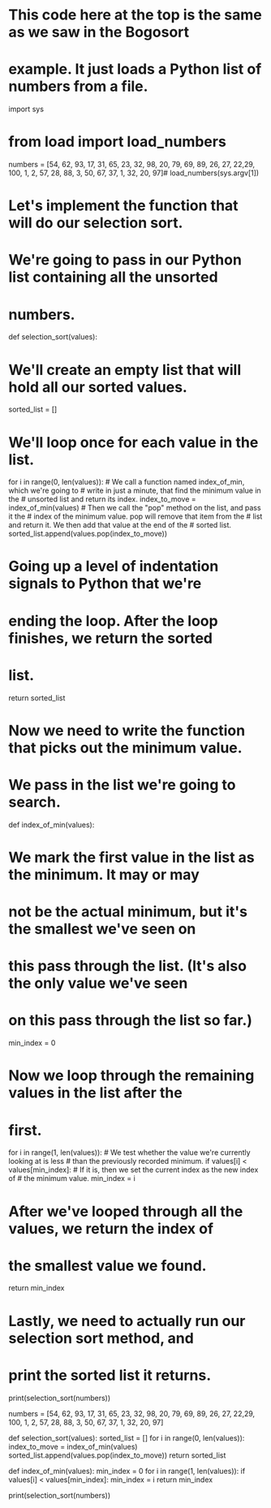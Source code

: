   # This code here at the top is the same as we saw in the Bogosort
  # example. It just loads a Python list of numbers from a file.
  import sys
  # from load import load_numbers

  numbers =  [54, 62, 93, 17, 31, 65, 23, 32, 98, 20, 79, 69, 89, 26, 27, 22,29, 100, 1, 2, 57, 28, 88, 3, 50, 67, 37, 1, 32, 20, 97]# load_numbers(sys.argv[1])

  # Let's implement the function that will do our selection sort.
  # We're going to pass in our Python list containing all the unsorted
  # numbers.
def selection_sort(values):
  # We'll create an empty list that will hold all our sorted values.
  sorted_list = []
  # We'll loop once for each value in the list.
  for i in range(0, len(values)):
    # We call a function named index_of_min, which we're going to
    # write in just a minute, that find the minimum value in the
    # unsorted list and return its index.
    index_to_move = index_of_min(values)
    # Then we call the "pop" method on the list, and pass it the
    # index of the minimum value. pop will remove that item from the
    # list and return it. We then add that value at the end of the
    # sorted list.
    sorted_list.append(values.pop(index_to_move))
  # Going up a level of indentation signals to Python that we're
  # ending the loop. After the loop finishes, we return the sorted
  # list.
  return sorted_list

# Now we need to write the function that picks out the minimum value.
# We pass in the list we're going to search.
def index_of_min(values):
  # We mark the first value in the list as the minimum. It may or may
  # not be the actual minimum, but it's the smallest we've seen on
  # this pass through the list. (It's also the only value we've seen
  # on this pass through the list so far.)
  min_index = 0
  # Now we loop through the remaining values in the list after the
  # first.
  for i in range(1, len(values)):
    # We test whether the value we're currently looking at is less
    # than the previously recorded minimum.
    if values[i] < values[min_index]:
      # If it is, then we set the current index as the new index of
      # the minimum value.
      min_index = i
  # After we've looped through all the values, we return the index of
  # the smallest value we found.
  return min_index

# Lastly, we need to actually run our selection sort method, and
# print the sorted list it returns.
print(selection_sort(numbers))






















numbers =  [54, 62, 93, 17, 31, 65, 23, 32, 98, 20, 79, 69, 89, 26, 27, 22,29, 100, 1, 2, 57, 28, 88, 3, 50, 67, 37, 1, 32, 20, 97]

def selection_sort(values):
    sorted_list = []
    for i in range(0, len(values)):
        index_to_move = index_of_min(values)
        sorted_list.append(values.pop(index_to_move))
    return sorted_list

def index_of_min(values):
    min_index = 0
    for i in range(1, len(values)):
        if values[i] < values[min_index]:
            min_index = i
    return min_index

print(selection_sort(numbers))